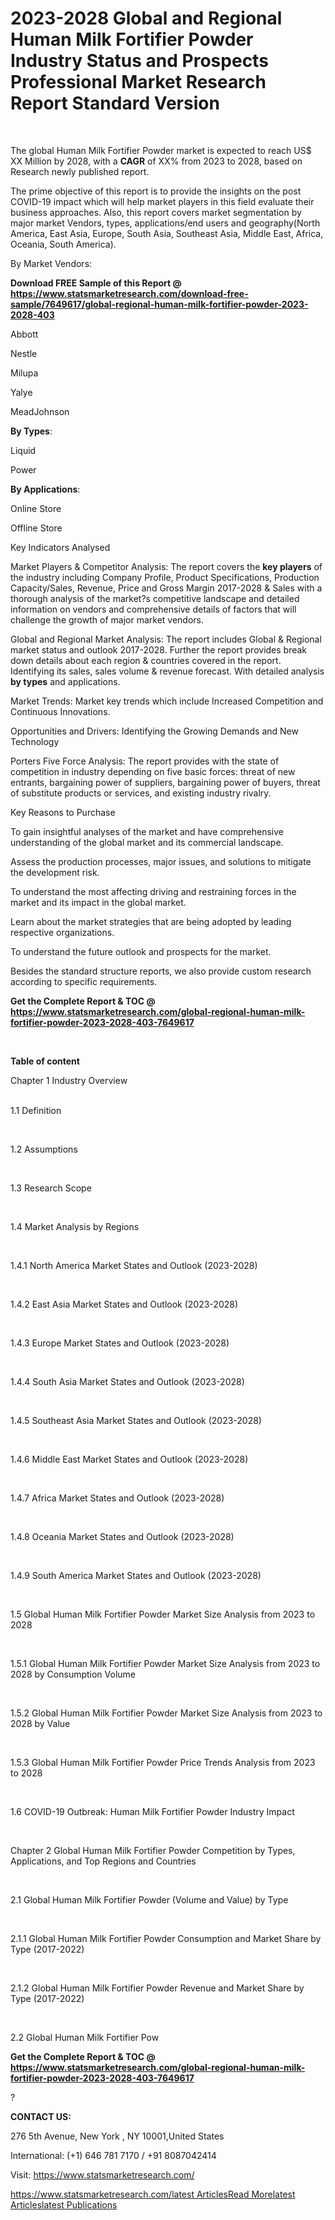 <h1>2023-2028 Global and Regional Human Milk Fortifier Powder Industry Status and Prospects Professional Market Research Report Standard Version</h1><br/><p>The global Human Milk Fortifier Powder market is expected to reach US$ XX Million by 2028, with a <strong>CAGR</strong> of XX% from 2023 to 2028, based on Research newly published report.</p>
 
 
 
 <p>The prime objective of this report is to provide the insights on the post COVID-19 impact which will help market players in this field evaluate their business approaches. Also, this report covers market segmentation by major market Vendors, types, applications/end users and geography(North America, East Asia, Europe, South Asia, Southeast Asia, Middle East, Africa, Oceania, South America).</p>
 
 
 
 <p>By Market Vendors:</p>
 
 
 
 <p><strong>Download FREE Sample of this Report @ <a href="https://www.statsmarketresearch.com/download-free-sample/7649617/global-regional-human-milk-fortifier-powder-2023-2028-403">https://www.statsmarketresearch.com/download-free-sample/7649617/global-regional-human-milk-fortifier-powder-2023-2028-403</a></strong></p>
 
 
 
 <p>Abbott</p>
 
 
 
 <p>Nestle</p>
 
 
 
 <p>Milupa</p>
 
 
 
 <p>Yalye</p>
 
 
 
 <p>MeadJohnson</p>
 
 
 
 <p><strong>By Types</strong>:</p>
 
 
 
 <p>Liquid</p>
 
 
 
 <p>Power</p>
 
 
 
 <p><strong><strong>By Applications</strong></strong>:</p>
 
 
 
 <p>Online Store</p>
 
 
 
 <p>Offline Store</p>
 
 
 
 <p>Key Indicators Analysed</p>
 
 
 
 <p>Market Players & Competitor Analysis: The report covers the <strong>key players</strong> of the industry including Company Profile, Product Specifications, Production Capacity/Sales, Revenue, Price and Gross Margin 2017-2028 & Sales with a thorough analysis of the market?s competitive landscape and detailed information on vendors and comprehensive details of factors that will challenge the growth of major market vendors.</p>
 
 
 
 <p>Global and Regional Market Analysis: The report includes Global & Regional market status and outlook 2017-2028. Further the report provides break down details about each region & countries covered in the report. Identifying its sales, sales volume & revenue forecast. With detailed analysis <strong>by types</strong> and applications.</p>
 
 
 
 <p>Market Trends: Market key trends which include Increased Competition and Continuous Innovations.</p>
 
 
 
 <p>Opportunities and Drivers: Identifying the Growing Demands and New Technology</p>
 
 
 
 <p>Porters Five Force Analysis: The report provides with the state of competition in industry depending on five basic forces: threat of new entrants, bargaining power of suppliers, bargaining power of buyers, threat of substitute products or services, and existing industry rivalry.</p>
 
 
 
 <p>Key Reasons to Purchase</p>
 
 
 
 <p>To gain insightful analyses of the market and have comprehensive understanding of the global market and its commercial landscape.</p>
 
 
 
 <p>Assess the production processes, major issues, and solutions to mitigate the development risk.</p>
 
 
 
 <p>To understand the most affecting driving and restraining forces in the market and its impact in the global market.</p>
 
 
 
 <p>Learn about the market strategies that are being adopted by leading respective organizations.</p>
 
 
 
 <p>To understand the future outlook and prospects for the market.</p>
 
 
 
 <p>Besides the standard structure reports, we also provide custom research according to specific requirements.</p>
 
 
 
 <div><b>Get the Complete Report & TOC @ <a href="https://www.statsmarketresearch.com/global-regional-human-milk-fortifier-powder-2023-2028-403-7649617">https://www.statsmarketresearch.com/global-regional-human-milk-fortifier-powder-2023-2028-403-7649617</a></b></div>
 
 
 
 <p><br />
 
 <b>Table of content</b></p>
 
 
 
 <p>Chapter 1 Industry Overview<br />
 
 <br />
 
 1.1 Definition<br />
 
 <br />
 
 1.2 Assumptions<br />
 
 <br />
 
 1.3 Research Scope<br />
 
 <br />
 
 1.4 Market Analysis by Regions<br />
 
 <br />
 
 1.4.1 North America Market States and Outlook (2023-2028)<br />
 
 <br />
 
 1.4.2 East Asia Market States and Outlook (2023-2028)<br />
 
 <br />
 
 1.4.3 Europe Market States and Outlook (2023-2028)<br />
 
 <br />
 
 1.4.4 South Asia Market States and Outlook (2023-2028)<br />
 
 <br />
 
 1.4.5 Southeast Asia Market States and Outlook (2023-2028)<br />
 
 <br />
 
 1.4.6 Middle East Market States and Outlook (2023-2028)<br />
 
 <br />
 
 1.4.7 Africa Market States and Outlook (2023-2028)<br />
 
 <br />
 
 1.4.8 Oceania Market States and Outlook (2023-2028)<br />
 
 <br />
 
 1.4.9 South America Market States and Outlook (2023-2028)<br />
 
 <br />
 
 1.5 Global Human Milk Fortifier Powder Market Size Analysis from 2023 to 2028<br />
 
 <br />
 
 1.5.1 Global Human Milk Fortifier Powder Market Size Analysis from 2023 to 2028 by Consumption Volume<br />
 
 <br />
 
 1.5.2 Global Human Milk Fortifier Powder Market Size Analysis from 2023 to 2028 by Value<br />
 
 <br />
 
 1.5.3 Global Human Milk Fortifier Powder Price Trends Analysis from 2023 to 2028<br />
 
 <br />
 
 1.6 COVID-19 Outbreak: Human Milk Fortifier Powder Industry Impact<br />
 
 <br />
 
 Chapter 2 Global Human Milk Fortifier Powder Competition by Types, Applications, and Top Regions and Countries<br />
 
 <br />
 
 2.1 Global Human Milk Fortifier Powder (Volume and Value) by Type<br />
 
 <br />
 
 2.1.1 Global Human Milk Fortifier Powder Consumption and Market Share by Type (2017-2022)<br />
 
 <br />
 
 2.1.2 Global Human Milk Fortifier Powder Revenue and Market Share by Type (2017-2022)<br />
 
 <br />
 
 2.2 Global Human Milk Fortifier Pow</p>
 
 
 
 <div><b>Get the Complete Report & TOC @ <a href="https://www.statsmarketresearch.com/global-regional-human-milk-fortifier-powder-2023-2028-403-7649617">https://www.statsmarketresearch.com/global-regional-human-milk-fortifier-powder-2023-2028-403-7649617</a></b></div>
 
 
 
 <p>? </p>
 
 
 
 <p><b>CONTACT US:</b><br />
 
 276 5th Avenue, New York , NY 10001,United States<br />
 
 International: (+1) 646 781 7170 / +91 8087042414<br />
 
 Visit: <a href="https://www.statsmarketresearch.com/">https://www.statsmarketresearch.com/</a><br />
 
 <a href="https://gyeongbokgung.com">https://www.statsmarketresearch.com/</a><a href="https://hallyeomaritime.com">latest Articles</a><a href="https://jingwansa.com">Read More</a><a href="https://nguoiviet.jp/">latest Articles</a><a href="https://www.intelmarketresearch.com/">latest Publications</a></p>